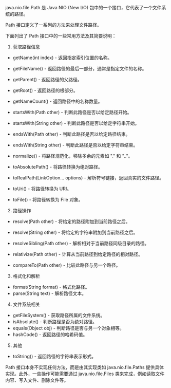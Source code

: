 java.nio.file.Path 是 Java NIO (New I/O) 包中的一个接口，它代表了一个文件系统的路径。

Path 接口定义了一系列的方法来处理文件路径。

下面列出了 Path 接口中的一些常用方法及其简要说明：

1. 获取路径信息

- getName(int index) - 返回指定索引位置的名称。

- getFileName() - 返回路径的最后一部分，通常是指定文件的名称。

- getParent() - 返回路径的父路径。

- getRoot() - 返回路径的根部分。
- getNameCount() - 返回路径中的名称数量。
- startsWith(Path other) - 判断此路径是否以给定路径开始。
- startsWith(String other) - 判断此路径是否以给定字符串开始。
- endsWith(Path other) - 判断此路径是否以给定路径结束。
- endsWith(String other) - 判断此路径是否以给定字符串结束。
- normalize() - 将路径规范化，移除多余的元素如 "." 和 ".."。
- toAbsolutePath() - 将路径转换为绝对路径。
- toRealPath(LinkOption... options) - 解析符号链接，返回真实的文件路径。
- toUri() - 将路径转换为 URI。
- toFile() - 将路径转换为 File 对象。



2. 路径操作

- resolve(Path other) - 将给定的路径附加到当前路径之后。

- resolve(String other) - 将给定的字符串附加到当前路径之后。

- resolveSibling(Path other) - 解析相对于当前路径同级目录的路径。

- relativize(Path other) - 计算从当前路径到给定路径的相对路径。

- compareTo(Path other) - 比较此路径与另一个路径。



3. 格式化和解析

- format(String format) - 格式化路径。
- parse(String text) - 解析路径文本。



4. 文件系统相关

- getFileSystem() - 获取路径所属的文件系统。
- isAbsolute() - 判断路径是否为绝对路径。
- equals(Object obj) - 判断路径是否与另一个对象相等。
- hashCode() - 返回路径的哈希码值。



5. 其他

- toString() - 返回路径的字符串表示形式。



Path 接口本身不实现任何方法，而是由其实现类如 java.nio.file.Paths 提供具体实现。此外，一些操作可能需要通过 java.nio.file.Files 类来完成，例如读取文件内容、写入文件、删除文件等。

